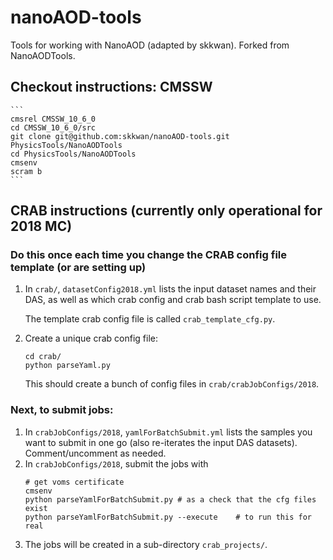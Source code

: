 # nanoAOD-tools
Tools for working with NanoAOD (adapted by skkwan). Forked from NanoAODTools.

## Checkout instructions: CMSSW

    ```	    
    cmsrel CMSSW_10_6_0
    cd CMSSW_10_6_0/src
    git clone git@github.com:skkwan/nanoAOD-tools.git PhysicsTools/NanoAODTools
    cd PhysicsTools/NanoAODTools
    cmsenv	
    scram b
    ```	  

## CRAB instructions (currently only operational for 2018 MC)
   
### Do this once each time you change the CRAB config file template (or are setting up)
   1. In `crab/`, `datasetConfig2018.yml` lists the input dataset names and their DAS, as well as
      which crab config and crab bash script template to use. 
      
      The template crab config file is called `crab_template_cfg.py`.
  
   2. Create a unique crab config file:
      ```
      cd crab/
      python parseYaml.py
      ```
      This should create a bunch of config files in `crab/crabJobConfigs/2018`.

### Next, to submit jobs:
   1. In `crabJobConfigs/2018`, `yamlForBatchSubmit.yml` lists the samples you want to submit 
      in one go (also re-iterates the input DAS datasets). Comment/uncomment as needed.
   2. In `crabJobConfigs/2018`, submit the jobs with
      ```
      # get voms certificate
      cmsenv
      python parseYamlForBatchSubmit.py # as a check that the cfg files exist
      python parseYamlForBatchSubmit.py --execute    # to run this for real
      ````
   3. The jobs will be created in a sub-directory `crab_projects/`.